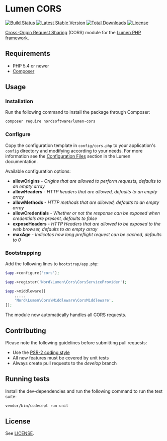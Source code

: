 # Lumen CORS

[![Build Status](https://travis-ci.org/nordsoftware/lumen-cors.svg?branch=master)](https://travis-ci.org/nordsoftware/lumen-cors)
[![Latest Stable Version](https://poser.pugx.org/nordsoftware/lumen-cors/version)](https://packagist.org/packages/nordsoftware/lumen-cors) 
[![Total Downloads](https://poser.pugx.org/nordsoftware/lumen-cors/downloads)](https://packagist.org/packages/nordsoftware/lumen-cors)
[![License](https://poser.pugx.org/nordsoftware/lumen-cors/license)](https://packagist.org/packages/nordsoftware/lumen-cors)

[Cross-Origin Request Sharing](http://enable-cors.org/) (CORS) module for the [Lumen PHP framework](http://lumen.laravel.com/).

## Requirements

- PHP 5.4 or newer
- [Composer](http://getcomposer.org)

## Usage

### Installation

Run the following command to install the package through Composer:

```sh
composer require nordsoftware/lumen-cors
```

### Configure

Copy the configuration template in `config/cors.php` to your application's `config` directory and modifying according to your needs. 
For more information see the [Configuration Files](http://lumen.laravel.com/docs/configuration#configuration-files) section in the Lumen documentation.

Available configuration options:

- **allowOrigins** - *Origins that are allowed to perform requests, defaults to an empty array*
- **allowHeaders** - *HTTP headers that are allowed, defaults to an empty array*
- **allowMethods** - *HTTP methods that are allowed, defaults to an empty array*
- **allowCredentials** - *Whether or not the response can be exposed when credentials are present, defaults to false*
- **exposeHeaders** - *HTTP Headers that are allowed to be exposed to the web browser, defaults to an empty array*
- **maxAge** - *Indicates how long preflight request can be cached, defaults to 0*

### Bootstrapping

Add the following lines to ```bootstrap/app.php```:

```php
$app->configure('cors');
```

```php
$app->register('Nord\Lumen\Cors\CorsServiceProvider');
```

```php
$app->middleware([
	.....
	'Nord\Lumen\Cors\Middleware\CorsMiddleware',
]);
```

The module now automatically handles all CORS requests. 

## Contributing

Please note the following guidelines before submitting pull requests:

- Use the [PSR-2 coding style](https://github.com/php-fig/fig-standards/blob/master/accepted/PSR-2-coding-style-guide.md)
- All new features must be covered by unit tests
- Always create pull requests to the *develop* branch

## Running tests

Install the dev-dependencies and run the following command to run the test suite:

```sh
vendor/bin/codecept run unit
```

## License

See [LICENSE](LICENSE).

